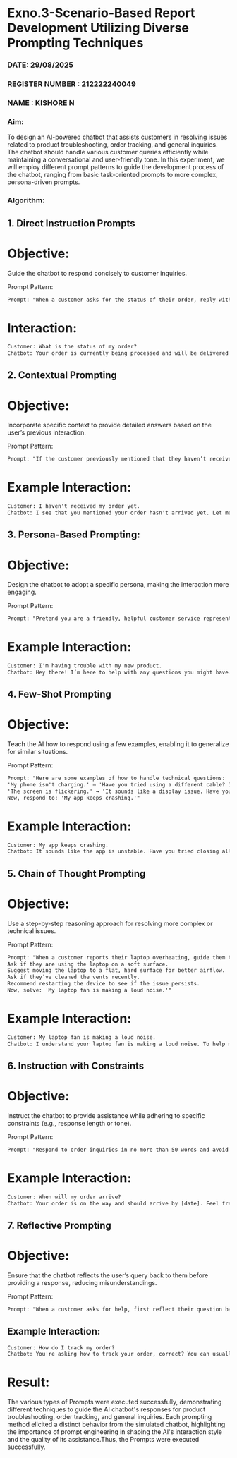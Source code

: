 # Exno.3-Scenario-Based Report Development Utilizing Diverse Prompting Techniques
### DATE: 29/08/2025                                                                           
### REGISTER NUMBER : 212222240049
### NAME : KISHORE N 

### Aim: 
To design an AI-powered chatbot that assists customers in resolving issues related to product troubleshooting, order tracking, and general inquiries. The chatbot should handle various customer queries efficiently while maintaining a conversational and user-friendly tone. In this experiment, we will employ different prompt patterns to guide the development process of the chatbot, ranging from basic task-oriented prompts to more complex, persona-driven prompts.

### Algorithm:  
## 1. Direct Instruction Prompts

# Objective:
Guide the chatbot to respond concisely to customer inquiries.

Prompt Pattern:
```txt
Prompt: "When a customer asks for the status of their order, reply with: 'Your order is currently being processed and will be delivered by [date].'"
```
# Interaction:
```txt
Customer: What is the status of my order?
Chatbot: Your order is currently being processed and will be delivered by [date].
```
## 2. Contextual Prompting
# Objective:
Incorporate specific context to provide detailed answers based on the user’s previous interaction.

Prompt Pattern:
```txt
Prompt: "If the customer previously mentioned that they haven’t received their order, say, 'I see that you mentioned your order hasn't arrived yet. Let me check the details for you and get back shortly.'"
```
# Example Interaction:
```txt
Customer: I haven't received my order yet.
Chatbot: I see that you mentioned your order hasn't arrived yet. Let me check the details for you and get back shortly.
```
## 3. Persona-Based Prompting:
# Objective:
Design the chatbot to adopt a specific persona, making the interaction more engaging.


Prompt Pattern:
```txt
Prompt: "Pretend you are a friendly, helpful customer service representative. Use a conversational tone, such as 'Hey there! I’m here to help with any questions you might have. Let’s get your issue sorted!'"
```
# Example Interaction:
```txt
Customer: I'm having trouble with my new product.
Chatbot: Hey there! I’m here to help with any questions you might have. Let’s get your issue sorted! What seems to be the problem?
```
## 4. Few-Shot Prompting
# Objective:
Teach the AI how to respond using a few examples, enabling it to generalize for similar situations.

Prompt Pattern:
```txt
Prompt: "Here are some examples of how to handle technical questions:
'My phone isn't charging.' → 'Have you tried using a different cable? If that doesn’t work, it may be an issue with the port.'
'The screen is flickering.' → 'It sounds like a display issue. Have you tried restarting the device?'
Now, respond to: 'My app keeps crashing.'"
```
# Example Interaction:
```txt
Customer: My app keeps crashing.
Chatbot: It sounds like the app is unstable. Have you tried closing all other apps running in the background? Sometimes that can free up resources. If the problem continues, you might want to try restarting your device or reinstalling the app.
```
## 5. Chain of Thought Prompting
# Objective:
Use a step-by-step reasoning approach for resolving more complex or technical issues.

Prompt Pattern:
```txt
Prompt: "When a customer reports their laptop overheating, guide them through the following steps:
Ask if they are using the laptop on a soft surface.
Suggest moving the laptop to a flat, hard surface for better airflow.
Ask if they’ve cleaned the vents recently.
Recommend restarting the device to see if the issue persists.
Now, solve: 'My laptop fan is making a loud noise.'"
```
# Example Interaction:
```txt
Customer: My laptop fan is making a loud noise.
Chatbot: I understand your laptop fan is making a loud noise. To help me figure out what's going on, could you tell me if you are currently using the laptop on a soft surface like a bed or a pillow? Also, have you had a chance to clean the vents recently? Sometimes dust buildup can cause the fan to work harder.
```
## 6. Instruction with Constraints
# Objective:
Instruct the chatbot to provide assistance while adhering to specific constraints (e.g., response length or tone).

Prompt Pattern:
```txt
Prompt: "Respond to order inquiries in no more than 50 words and avoid using technical jargon. For example, 'Your order is on the way and should arrive by [date]. Feel free to reach out if you need anything else.'"
```
# Example Interaction:
```txt
Customer: When will my order arrive?
Chatbot: Your order is on the way and should arrive by [date]. Feel free to reach out if you need anything else.
```
## 7. Reflective Prompting
# Objective:
Ensure that the chatbot reflects the user’s query back to them before providing a response, reducing misunderstandings.

Prompt Pattern:
``` txt
Prompt: "When a customer asks for help, first reflect their question back to them. For example, if they ask 'How can I reset my password?' respond with 'You're asking how to reset your password, correct? Here’s how you can do it.'"
```
## Example Interaction:
```txt
Customer: How do I track my order?
Chatbot: You're asking how to track your order, correct? You can usually find your tracking information in the shipping confirmation email we sent you. Alternatively, you can log in to your account on our website and view the order details there
```


# Result:
The various types of Prompts were executed successfully, demonstrating different techniques to guide the AI chatbot's responses for product troubleshooting, order tracking, and general inquiries. Each prompting method elicited a distinct behavior from the simulated chatbot, highlighting the importance of prompt engineering in shaping the AI's interaction style and the quality of its assistance.Thus, the Prompts were executed successfully.

